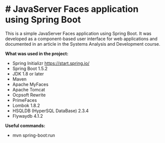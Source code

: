 #  # JavaServer Faces application using Spring Boot

This is a simple JavaServer Faces application using Spring Boot. It was developed as a component-based user interface for web applications and documented in an article in the Systems Analysis and Development course.

**What was used in the project:** 
- Spring Initializr <https://start.spring.io/>
- Spring Boot 1.5.2
- JDK 1.8 or later
- Maven
- Apache MyFaces
- Apache Tomcat
- Ocpsoft Rewrite
- PrimeFaces
- Lombok 1.8.2
- HSQLDB (HyperSQL DataBase) 2.3.4
- Flywaydb 4.1.2


**Useful commands:**
- mvn spring-boot:run